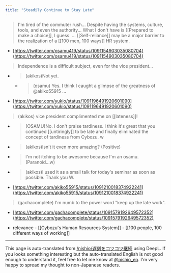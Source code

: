 ```yaml
---
title: "Steadily Continue to Stay Late"
---
```


> I'm tired of the commuter rush... Despite having the systems, culture, tools, and even the authority... What I don't have is [[Prepared to make a choice]], I guess. ... [[Self-reliance]] may be a major barrier to the realization of a [[100 men, 100 ways]] HR system.
- [https://twitter.com/osamu419/status/1091154903035080704](https://twitter.com/osamu419/status/1091154903035080704)

> Independence is a difficult subject, even for the vice president...
- > (akikos)Not yet.
    - > (osamu) Yes. I think I caught a glimpse of the greatness of @akiko55915 ...
- [https://twitter.com/yukio/status/1091196491920601090](https://twitter.com/yukio/status/1091196491920601090)

> (akikos) vice president complimented me on [[lateness]]!
- > (OSAMU)No. I don't praise tardiness. I think it's great that you continued [[untiringly]] to be late and finally eliminated the concept of tardiness from Cybozu. w
- > (akikos)Isn't it even more amazing? (Positive)
- > I'm not itching to be awesome because I'm an osamu. (Paranoid...w)
- > (akikos)I used it as a small talk for today's seminar as soon as possible. Thank you W.
- [https://twitter.com/akiko55915/status/1091210018374922241](https://twitter.com/akiko55915/status/1091210018374922241)

> (gachacomplete) I'm numb to the power word "keep up the late work".
- [https://twitter.com/gachacomplete/status/1091579192649572352](https://twitter.com/gachacomplete/status/1091579192649572352)

- relevance
        - [[Cybozu's Human Resources System]]
        - [[100 people, 100 different ways of working]]

---
This page is auto-translated from [/nishio/遅刻をコツコツ継続](https://scrapbox.io/nishio/遅刻をコツコツ継続) using DeepL. If you looks something interesting but the auto-translated English is not good enough to understand it, feel free to let me know at [@nishio_en](https://twitter.com/nishio_en). I'm very happy to spread my thought to non-Japanese readers.